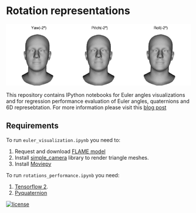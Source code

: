 # Rotation representations

![screenshot](assets/ypr_anim_optim.gif)

This repository contains IPython notebooks for Euler angles visualizations and for regression performance evaluation of Euler angles, quaternions and 6D represebtation. For more information please visit this [blog post](https://medium.com/@dkostyaev/better-rotation-representations-for-accurate-pose-estimation-e890a7e1317f)


## Requirements

To run `euler_visualization.ipynb` you need to:

1. Request and download [FLAME model](https://flame.is.tue.mpg.de/)
2. Install [simple_camera](https://github.com/kostyaev/simple_camera) library to render triangle meshes.
3. Install [Moviepy](https://github.com/Zulko/moviepy)

To run `rotations_performance.ipynb` you need:
1. [Tensorflow 2](https://www.tensorflow.org).
2. [Pyquaternion](https://github.com/KieranWynn/pyquaternion)



[![license](https://img.shields.io/github/license/DAVFoundation/captain-n3m0.svg?style=flat-square)](https://github.com/DAVFoundation/captain-n3m0/blob/master/LICENSE)
